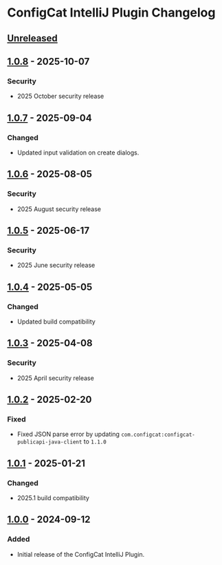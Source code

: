 <!-- Keep a Changelog guide -> https://keepachangelog.com -->

# ConfigCat IntelliJ Plugin Changelog

## [Unreleased]

## [1.0.8] - 2025-10-07

### Security

- 2025 October security release

## [1.0.7] - 2025-09-04

### Changed

- Updated input validation on create dialogs.

## [1.0.6] - 2025-08-05

### Security

- 2025 August security release

## [1.0.5] - 2025-06-17

### Security

- 2025 June security release

## [1.0.4] - 2025-05-05

### Changed

- Updated build compatibility

## [1.0.3] - 2025-04-08

### Security

- 2025 April security release

## [1.0.2] - 2025-02-20

### Fixed

- Fixed JSON parse error by updating `com.configcat:configcat-publicapi-java-client` to `1.1.0`

## [1.0.1] - 2025-01-21

### Changed

- 2025.1 build compatibility

## [1.0.0] - 2024-09-12

### Added

- Initial release of the ConfigCat IntelliJ Plugin.

[Unreleased]: https://github.com/configcat/intellij-plugin/compare/v1.0.8...HEAD
[1.0.8]: https://github.com/configcat/intellij-plugin/compare/v1.0.7...v1.0.8
[1.0.7]: https://github.com/configcat/intellij-plugin/compare/v1.0.6...v1.0.7
[1.0.6]: https://github.com/configcat/intellij-plugin/compare/v1.0.5...v1.0.6
[1.0.5]: https://github.com/configcat/intellij-plugin/compare/v1.0.4...v1.0.5
[1.0.4]: https://github.com/configcat/intellij-plugin/compare/v1.0.3...v1.0.4
[1.0.3]: https://github.com/configcat/intellij-plugin/compare/v1.0.2...v1.0.3
[1.0.2]: https://github.com/configcat/intellij-plugin/compare/v1.0.1...v1.0.2
[1.0.1]: https://github.com/configcat/intellij-plugin/compare/v1.0.0...v1.0.1
[1.0.0]: https://github.com/configcat/intellij-plugin/commits/v1.0.0

